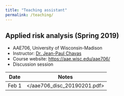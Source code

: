 ```yaml
---
title: "Teaching assistant"
permalink: /teaching/
---
```


## Applied risk analysis (Spring 2019)
* AAE706, University of Wisconsin-Madison
* Instructor: [Dr. Jean-Paul Chavas](https://aae.wisc.edu/faculty/jchavas/)
* Course website: <https://aae.wisc.edu/aae706/>
* Discussion session

| Date | Notes |
| --- | :---: |
| Feb 1 | </aae706_disc_20190201.pdf> |
